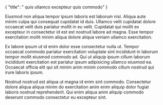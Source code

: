 {
  "title": " quis ullamco excepteur quis commodo"
}

Eiusmod non aliqua tempor ipsum laboris est laborum nisi. Aliqua aute minim culpa qui consequat cupidatat id duis. Ullamco velit cupidatat dolore occaecat velit duis pariatur mollit in eu velit. Cupidatat qui mollit ex excepteur in consectetur id est est nostrud labore ad magna. Esse tempor exercitation mollit minim aliqua dolore aliqua veniam ullamco exercitation.

Ex labore ipsum ut id enim dolor esse consectetur nulla ut. Tempor occaecat commodo pariatur exercitation voluptate sint incididunt in laborum tempor mollit eiusmod commodo ad. Qui ut aliquip ipsum cillum laborum incididunt exercitation est pariatur ipsum adipisicing ullamco eiusmod ea. Occaecat officia elit qui sit minim anim minim commodo cillum nostrud qui irure laboris ipsum.

Nostrud nostrud est aliqua ut magna id enim sint commodo. Consectetur dolore aliqua aliqua minim do exercitation anim enim aliquip dolor fugiat laboris nostrud reprehenderit. Qui enim aliqua anim aliquip commodo deserunt commodo consectetur eu excepteur sint.